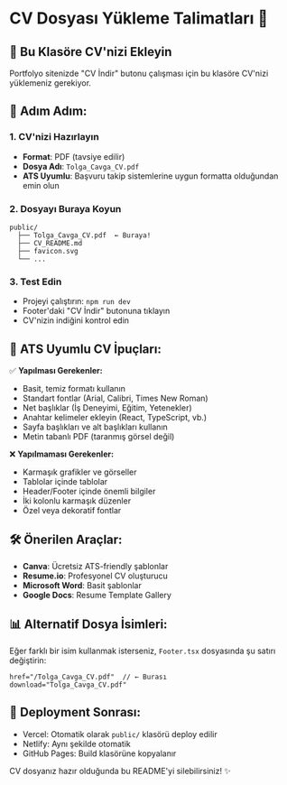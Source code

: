 # CV Dosyası Yükleme Talimatları 📄

## 📍 Bu Klasöre CV'nizi Ekleyin

Portfolyo sitenizde "CV İndir" butonu çalışması için bu klasöre CV'nizi yüklemeniz gerekiyor.

## 📝 Adım Adım:

### 1. CV'nizi Hazırlayın
- **Format**: PDF (tavsiye edilir)
- **Dosya Adı**: `Tolga_Cavga_CV.pdf`
- **ATS Uyumlu**: Başvuru takip sistemlerine uygun formatta olduğundan emin olun

### 2. Dosyayı Buraya Koyun
```
public/
  ├── Tolga_Cavga_CV.pdf  ← Buraya!
  ├── CV_README.md
  ├── favicon.svg
  └── ...
```

### 3. Test Edin
- Projeyi çalıştırın: `npm run dev`
- Footer'daki "CV İndir" butonuna tıklayın
- CV'nizin indiğini kontrol edin

## 🎯 ATS Uyumlu CV İpuçları:

✅ **Yapılması Gerekenler:**
- Basit, temiz formatı kullanın
- Standart fontlar (Arial, Calibri, Times New Roman)
- Net başlıklar (İş Deneyimi, Eğitim, Yetenekler)
- Anahtar kelimeler ekleyin (React, TypeScript, vb.)
- Sayfa başlıkları ve alt başlıkları kullanın
- Metin tabanlı PDF (taranmış görsel değil)

❌ **Yapılmaması Gerekenler:**
- Karmaşık grafikler ve görseller
- Tablolar içinde tablolar
- Header/Footer içinde önemli bilgiler
- İki kolonlu karmaşık düzenler
- Özel veya dekoratif fontlar

## 🛠️ Önerilen Araçlar:

- **Canva**: Ücretsiz ATS-friendly şablonlar
- **Resume.io**: Profesyonel CV oluşturucu
- **Microsoft Word**: Basit şablonlar
- **Google Docs**: Resume Template Gallery

## 📊 Alternatif Dosya İsimleri:

Eğer farklı bir isim kullanmak isterseniz, `Footer.tsx` dosyasında şu satırı değiştirin:

```tsx
href="/Tolga_Cavga_CV.pdf"  // ← Burası
download="Tolga_Cavga_CV.pdf"
```

## 🚀 Deployment Sonrası:

- Vercel: Otomatik olarak `public/` klasörü deploy edilir
- Netlify: Aynı şekilde otomatik
- GitHub Pages: Build klasörüne kopyalanır

CV dosyanız hazır olduğunda bu README'yi silebilirsiniz! ✨

